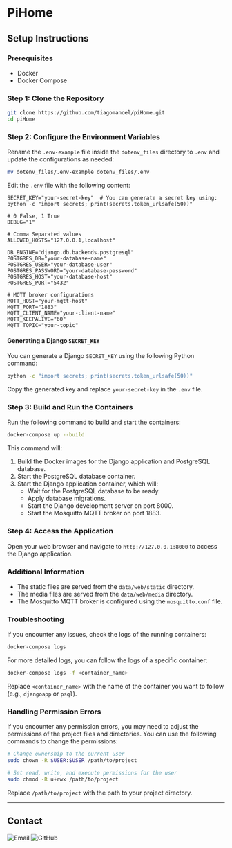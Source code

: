# PiHome

## Setup Instructions

### Prerequisites

- Docker
- Docker Compose

### Step 1: Clone the Repository

```sh
git clone https://github.com/tiagomanoel/piHome.git
cd piHome
```

### Step 2: Configure the Environment Variables

Rename the `.env-example` file inside the `dotenv_files` directory to `.env` and update the configurations as needed:

```sh
mv dotenv_files/.env-example dotenv_files/.env
```

Edit the `.env` file with the following content:

```properties
SECRET_KEY="your-secret-key"  # You can generate a secret key using: python -c "import secrets; print(secrets.token_urlsafe(50))"

# 0 False, 1 True
DEBUG="1"

# Comma Separated values
ALLOWED_HOSTS="127.0.0.1,localhost"

DB_ENGINE="django.db.backends.postgresql"
POSTGRES_DB="your-database-name"
POSTGRES_USER="your-database-user"
POSTGRES_PASSWORD="your-database-password"
POSTGRES_HOST="your-database-host"
POSTGRES_PORT="5432"

# MQTT broker configurations
MQTT_HOST="your-mqtt-host"
MQTT_PORT="1883"
MQTT_CLIENT_NAME="your-client-name"
MQTT_KEEPALIVE="60"
MQTT_TOPIC="your-topic"
```

#### Generating a Django `SECRET_KEY`

You can generate a Django `SECRET_KEY` using the following Python command:

```sh
python -c "import secrets; print(secrets.token_urlsafe(50))"
```

Copy the generated key and replace `your-secret-key` in the `.env` file.

### Step 3: Build and Run the Containers

Run the following command to build and start the containers:

```sh
docker-compose up --build
```

This command will:

1. Build the Docker images for the Django application and PostgreSQL database.
2. Start the PostgreSQL database container.
3. Start the Django application container, which will:
   - Wait for the PostgreSQL database to be ready.
   - Apply database migrations.
   - Start the Django development server on port 8000.
   - Start the Mosquitto MQTT broker on port 1883.

### Step 4: Access the Application

Open your web browser and navigate to `http://127.0.0.1:8000` to access the Django application.

### Additional Information

- The static files are served from the `data/web/static` directory.
- The media files are served from the `data/web/media` directory.
- The Mosquitto MQTT broker is configured using the `mosquitto.conf` file.

### Troubleshooting

If you encounter any issues, check the logs of the running containers:

```sh
docker-compose logs
```

For more detailed logs, you can follow the logs of a specific container:

```sh
docker-compose logs -f <container_name>
```

Replace `<container_name>` with the name of the container you want to follow (e.g., `djangoapp` or `psql`).

### Handling Permission Errors

If you encounter any permission errors, you may need to adjust the permissions of the project files and directories. You can use the following commands to change the permissions:

```sh
# Change ownership to the current user
sudo chown -R $USER:$USER /path/to/project

# Set read, write, and execute permissions for the user
sudo chmod -R u+rwx /path/to/project
```

Replace `/path/to/project` with the path to your project directory.

---

## Contact

![Email](https://img.shields.io/badge/Email-tiagomanoel@tiagomanoel.com.br-blue?style=flat-square&logo=gmail)
![GitHub](https://img.shields.io/badge/GitHub-tiagomanoel-blue?style=flat-square&logo=github)